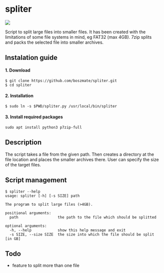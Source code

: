 # spliter

![](https://img.shields.io/badge/Linux-passing-green)

Script to split large files into smaller files. It has been created with the limitations of some file systems in mind, eg FAT32 (max 4GB). 7zip splits and packs the selected file into smaller archives.

## Instalation guide
#### 1. Download
```
$ git clone https://github.com/boszmate/spliter.git
$ cd spliter
```
#### 2. Installation
```
$ sudo ln -s $PWD/spliter.py /usr/local/bin/spliter
```
#### 3. Install required packages
```
sudo apt install python3 p7zip-full
```


## Description
The script takes a file from the given path. Then creates a directory  at the file location and places the smaller archives there. User can specify the size of the target files.

## Script management
```
$ spliter --help
usage: spliter [-h] [-s SIZE] path

The program to split large files (>4GB).

positional arguments:
  path                  the path to the file which should be splitted

optional arguments:
  -h, --help            show this help message and exit
  -s SIZE, --size SIZE  the size into which the file should be split [in GB]
```

## Todo
 - feature to split more than one file
